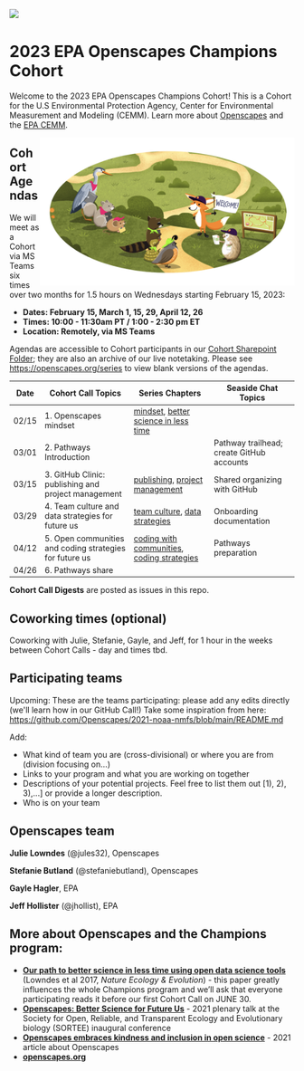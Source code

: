 <a align="left" href="https://github.com/openscapes/2023-epa/"><img src="https://github.githubassets.com/images/modules/logos_page/GitHub-Mark.png" width="35px"></a>

# 2023 EPA Openscapes Champions Cohort

Welcome to the 2023 EPA Openscapes Champions Cohort! This is a Cohort for the U.S Environmental Protection Agency, Center for Environmental Measurement and Modeling (CEMM). Learn more about [Openscapes](https://openscapes.org/) and the [EPA CEMM](https://www.epa.gov/aboutepa/about-center-environmental-measurement-and-modeling-cemm).

<img align="right" src="horst-champions-trailhead.png" width="450">  

## Cohort Agendas

We will meet as a Cohort via MS Teams six times over two months for 1.5 hours on Wednesdays starting February 15, 2023:

- **Dates: February 15, March 1, 15, 29, April 12, 26** 
- **Times: 10:00 - 11:30am PT / 1:00 - 2:30 pm ET**
- **Location: Remotely, via MS Teams**

Agendas are accessible to Cohort participants in our [Cohort Sharepoint Folder](https://usepa.sharepoint.com/sites/CEMMCODSPilot/Shared%20Documents/Forms/AllItems.aspx?RootFolder=%2Fsites%2FCEMMCODSPilot%2FShared%20Documents%2FGeneral%2FOpenscapes%5FCohortCalls%20%5B%202023%2Depa%20%5D&FolderCTID=0x012000C1F1C622E808C8418C01E3E3D461F9D1); they are also an archive of our live notetaking. Please see <https://openscapes.org/series> to view blank versions of the agendas. 

Date | Cohort Call Topics          | Series Chapters |      Seaside Chat Topics
----| ------------------|----------------------|--------------------------------
02/15 | 1. Openscapes mindset | [mindset](https://openscapes.github.io/series/mindset), [better science in less time](https://openscapes.github.io/series/better-science.html) |  
03/01 | 2. Pathways Introduction |  | Pathway trailhead; create GitHub accounts 
03/15 | 3. GitHub Clinic: publishing and project management | [publishing](https://openscapes.github.io/series/github-pub), [project management](https://openscapes.github.io/series/github-issues) | Shared organizing with GitHub
03/29 | 4. Team culture and data strategies for future us | [team culture](https://openscapes.github.io/series/team-culture), [data strategies](https://openscapes.github.io/series/data-strategies) | Onboarding documentation 
04/12 | 5. Open communities and coding strategies for future us | [coding with communities](https://openscapes.github.io/series/communities), [coding strategies](https://openscapes.github.io/series/coding-strategies) | Pathways preparation
04/26 | 6. Pathways share |  | 

**Cohort Call Digests** are posted as issues in this repo.


## Coworking times (optional)

Coworking with Julie, Stefanie, Gayle, and Jeff, for 1 hour in the weeks between Cohort Calls - day and times tbd.


## Participating teams

Upcoming: These are the teams participating: please add any edits directly (we'll learn how in our GitHub Call!) Take some inspiration from here: https://github.com/Openscapes/2021-noaa-nmfs/blob/main/README.md

Add:
 - What kind of team you are (cross-divisional) or where you are from (division focusing on...)
 - Links to your program and what you are working on together
 - Descriptions of your potential projects. Feel free to list them out [1), 2), 3),...] or provide a longer description.
 - Who is on your team


## Openscapes team

**Julie Lowndes** (@jules32), Openscapes 

**Stefanie Butland** (@stefaniebutland), Openscapes

**Gayle Hagler**, EPA

**Jeff Hollister** (@jhollist), EPA

## More about Openscapes and the Champions program:

* **[Our path to better science in less time using open data science tools](https://www.nature.com/articles/s41559-017-0160)** (Lowndes et al 2017, _Nature Ecology & Evolution_) - this paper greatly influences the whole Champions program and we’ll ask that everyone participating reads it before our first Cohort Call on JUNE 30. 
* **[Openscapes: Better Science for Future Us](https://docs.google.com/presentation/d/1HGw4P095-lblHiGQHXYidHiVysjrPxuojxTxKtE13vk/edit#slide=id.ge2b7c2f974_0_2017)** - 2021 plenary talk at the Society for Open, Reliable, and Transparent Ecology and Evolutionary biology (SORTEE) inaugural conference 
* **[Openscapes embraces kindness and inclusion in open science](https://sparcopen.org/impact-story/openscapes-embraces-kindness-and-inclusion-of-open-science/)** - 2021 article about Openscapes
* **[openscapes.org](https://openscapes.org/)**

